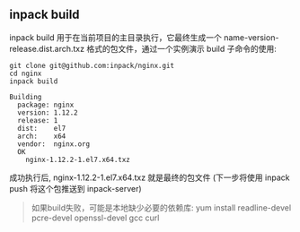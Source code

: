## inpack build

inpack build 用于在当前项目的主目录执行，它最终生成一个 name-version-release.dist.arch.txz 格式的包文件，通过一个实例演示 build 子命令的使用:

``` shell
git clone git@github.com:inpack/nginx.git
cd nginx
inpack build

Building
  package: nginx
  version: 1.12.2
  release: 1
  dist:    el7
  arch:    x64
  vendor:  nginx.org
  OK
    nginx-1.12.2-1.el7.x64.txz

```

成功执行后, nginx-1.12.2-1.el7.x64.txz 就是最终的包文件 (下一步将使用 inpack push 将这个包推送到 inpack-server)

> 如果build失败，可能是本地缺少必要的依赖库: yum install readline-devel pcre-devel openssl-devel gcc curl

